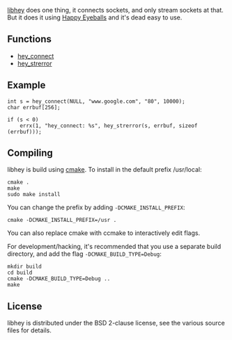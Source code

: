 
[libhey][] does one thing, it connects sockets, and only stream sockets at that.
But it does it using [Happy Eyeballs][] and it's dead easy to use.

## Functions

* [hey_connect][]
* [hey_strerror][]

## Example

    int s = hey_connect(NULL, "www.google.com", "80", 10000);
    char errbuf[256];
    
    if (s < 0)
        errx(1, "hey_connect: %s", hey_strerror(s, errbuf, sizeof (errbuf)));

## Compiling

libhey is build using [cmake][]. To install in the default prefix /usr/local:

    cmake .
    make
    sudo make install

You can change the prefix by adding `-DCMAKE_INSTALL_PREFIX`:

    cmake -DCMAKE_INSTALL_PREFIX=/usr .

You can also replace cmake with ccmake to interactively edit flags.

For development/hacking, it's recommended that you use a separate build
directory, and add the flag `-DCMAKE_BUILD_TYPE=Debug`:

    mkdir build
    cd build
    cmake -DCMAKE_BUILD_TYPE=Debug ..
    make

  [libhey]: http://www.libhey.org
  [hey_connect]: doc/hey_connect.3.html
  [hey_strerror]: doc/hey_strerror.3.html
  [Happy Eyeballs]: http://tools.ietf.org/html/rfc6555
  [cmake]: http://www.cmake.org

## License

libhey is distributed under the BSD 2-clause license, see the various source
files for details.
